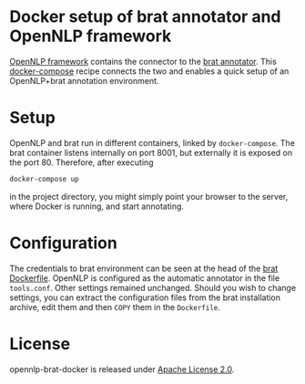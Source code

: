 # Docker setup of brat annotator and OpenNLP framework
[OpenNLP framework](https://opennlp.apache.org/) contains the connector to the [brat annotator](http://brat.nlplab.org/).
This [docker-compose](https://docs.docker.com/compose/) recipe connects the two and enables a quick setup of an OpenNLP+brat
annotation environment.

# Setup
OpenNLP and brat run in different containers, linked by `docker-compose`. The brat container listens internally on port 8001,
but externally it is exposed on the port 80. Therefore, after executing

```bash
docker-compose up
```

in the project directory, you might simply point your browser to the server, where Docker is running, and start annotating.

# Configuration
The credentials to brat environment can be seen at the head of the [brat Dockerfile](brat/Dockerfile). OpenNLP is configured
as the automatic annotator in the file `tools.conf`. Other settings remained unchanged. Should you wish to change settings,
you can extract the configuration files from the brat installation archive, edit them and then `COPY` them in the `Dockerfile`.

# License
opennlp-brat-docker is released under [Apache License 2.0](LICENSE).
